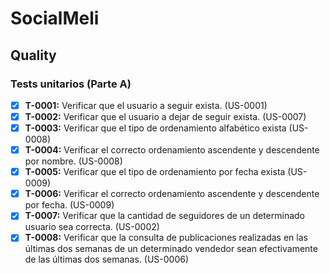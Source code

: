 # SocialMeli
## Quality
### Tests unitarios (Parte A)
- [x] **T-0001:** Verificar que el usuario a seguir exista. (US-0001)
- [x] **T-0002:** Verificar que el usuario a dejar de seguir exista. (US-0007)
- [x] **T-0003:** Verificar que el tipo de ordenamiento alfabético exista (US-0008)
- [x] **T-0004:** Verificar el correcto ordenamiento ascendente y descendente por nombre. (US-0008)
- [x] **T-0005:** Verificar que el tipo de ordenamiento por fecha exista (US-0009)
- [x] **T-0006:** Verificar el correcto ordenamiento ascendente y descendente por fecha. (US-0009)
- [x] **T-0007:** Verificar que la cantidad de seguidores de un determinado usuario sea correcta. (US-0002)
- [x] **T-0008:** Verificar que la consulta de publicaciones realizadas en las últimas dos semanas de un determinado vendedor sean efectivamente de las últimas dos semanas. (US-0006)
